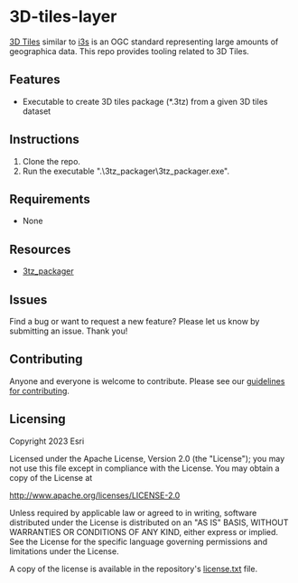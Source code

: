 # 3D-tiles-layer

[3D Tiles](https://www.ogc.org/standard/3dtiles/) similar to [i3s](https://www.ogc.org/standard/i3s/) is an OGC standard representing large amounts of geographica data. This repo provides tooling related to 3D Tiles.

## Features

* Executable to create 3D tiles package (*.3tz) from a given 3D tiles dataset

## Instructions

1. Clone the repo.
2. Run the executable ".\3tz_packager\3tz_packager.exe".

## Requirements

* None

## Resources

* [3tz_packager](./3tz_packager/3tz_packager_ReadMe.md)

## Issues

Find a bug or want to request a new feature?  Please let us know by submitting an issue.  Thank you!

## Contributing

Anyone and everyone is welcome to contribute. Please see our [guidelines for contributing](https://github.com/esri/contributing).

## Licensing

Copyright 2023 Esri

Licensed under the Apache License, Version 2.0 (the "License");
you may not use this file except in compliance with the License.
You may obtain a copy of the License at

   http://www.apache.org/licenses/LICENSE-2.0

Unless required by applicable law or agreed to in writing, software
distributed under the License is distributed on an "AS IS" BASIS,
WITHOUT WARRANTIES OR CONDITIONS OF ANY KIND, either express or implied.
See the License for the specific language governing permissions and
limitations under the License.

A copy of the license is available in the repository's [license.txt](https://github.com/ArcGIS/3D-tiles-layer/license.txt) file.